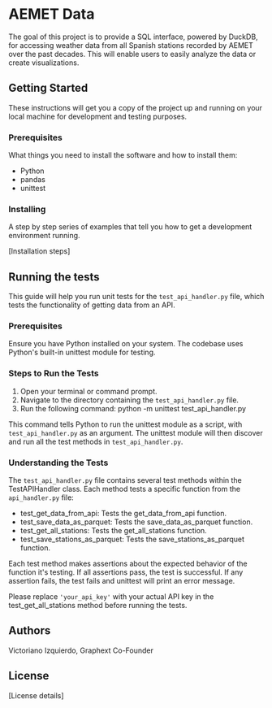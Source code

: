 # AEMET Data

The goal of this project is to provide a SQL interface, powered by DuckDB, for accessing weather data from all Spanish stations recorded by AEMET over the past decades. This will enable users to easily analyze the data or create visualizations.

## Getting Started

These instructions will get you a copy of the project up and running on your local machine for development and testing purposes.

### Prerequisites

What things you need to install the software and how to install them:

- Python
- pandas
- unittest

### Installing

A step by step series of examples that tell you how to get a development environment running.

[Installation steps]

## Running the tests

This guide will help you run unit tests for the `test_api_handler.py` file, which tests the functionality of getting data from an API.

### Prerequisites

Ensure you have Python installed on your system. The codebase uses Python's built-in unittest module for testing.

### Steps to Run the Tests

1. Open your terminal or command prompt.
2. Navigate to the directory containing the `test_api_handler.py` file.
3. Run the following command:
python -m unittest test_api_handler.py

This command tells Python to run the unittest module as a script, with `test_api_handler.py` as an argument. The unittest module will then discover and run all the test methods in `test_api_handler.py`.

### Understanding the Tests

The `test_api_handler.py` file contains several test methods within the TestAPIHandler class. Each method tests a specific function from the `api_handler.py` file:

- test_get_data_from_api: Tests the get_data_from_api function.
- test_save_data_as_parquet: Tests the save_data_as_parquet function.
- test_get_all_stations: Tests the get_all_stations function.
- test_save_stations_as_parquet: Tests the save_stations_as_parquet function.

Each test method makes assertions about the expected behavior of the function it's testing. If all assertions pass, the test is successful. If any assertion fails, the test fails and unittest will print an error message.

Please replace `'your_api_key'` with your actual API key in the test_get_all_stations method before running the tests.

## Authors

Victoriano Izquierdo, Graphext Co-Founder

## License

[License details]
